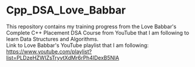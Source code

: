 # Cpp_DSA_Love_Babbar

This repository contains my training progress from the Love Babbar's Complete C++ Placement DSA Course from YouTube that I am following to learn Data Structures and Algorithms.<br>
Link to Love Babbar's YouTube playlist that I am following: https://www.youtube.com/playlist?list=PLDzeHZWIZsTryvtXdMr6rPh4IDexB5NIA
